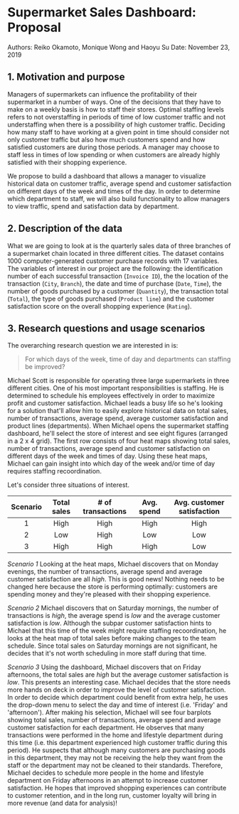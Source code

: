 # Supermarket Sales Dashboard: Proposal

Authors: Reiko Okamoto, Monique Wong and Haoyu Su
Date: November 23, 2019

## 1. Motivation and purpose
Managers of supermarkets can influence the profitability of their supermarket in a number of ways. One of the decisions that they have to make on a weekly basis is how to staff their stores. Optimal staffing levels refers to not overstaffing in periods of time of low customer traffic and not understaffing when there is a possibility of high customer traffic. Deciding how many staff to have working at a given point in time should consider not only customer traffic but also how much customers spend and how satisfied customers are during those periods. A manager may choose to staff less in times of low spending or when customers are already highly satisfied with their shopping experience. 

We propose to build a dashboard that allows a manager to visualize historical data on customer traffic, average spend and customer satisfaction on different days of the week and times of the day. In order to determine which department to staff, we will also build functionality to allow managers to view traffic, spend and satisfaction data by department. 

## 2. Description of the data
What we are going to look at is the quarterly sales data of three branches of a supermarket chain located in three different cities. The dataset contains 1000 computer-generated customer purchase records with 17 variables. The variables of interest in our project are the following: the identification number of each successful transaction (`Invoice ID`), the the location of the transaction (`City`, `Branch`), the date and time of purchase (`Date`, `Time`), the number of goods purchased by a customer (`Quantity`), the transaction total (`Total`), the type of goods purchased (`Product line`) and the customer satisfaction score on the overall shopping experience (`Rating`).

## 3. Research questions and usage scenarios
The overarching research question we are interested in is:
> For which days of the week, time of day and departments can staffing be improved?

Michael Scott is responsible for operating three large supermarkets in three different cities. One of his most important responsibilities is staffing. He is determined to schedule his employees effectively in order to maximize profit and customer satisfaction. Michael leads a busy life so he's looking for a solution that'll allow him to easily explore historical data on total sales, number of transactions, average spend, average customer satisfaction and product lines (departments). When Michael opens the supermarket staffing dashboard, he'll select the store of interest and see eight figures (arranged in a 2 x 4 grid). The first row consists of four heat maps showing total sales, number of transactions, average spend and customer satisfaction on different days of the week and times of day. Using these heat maps, Michael can gain insight into which day of the week and/or time of day requires staffing recoordination. 

Let's consider three situations of interest.

| Scenario | Total sales | # of transactions | Avg. spend | Avg. customer satisfaction |
|:-:|:-:|:-:|:-:|:-:|
| 1 | High | High | High | High |
| 2 | Low  | High | Low  | Low  |
| 3 | High | High | High | Low  |

*Scenario 1*
Looking at the heat maps, Michael discovers that on Monday evenings, the number of transactions, average spend and average customer satisfaction are all *high*. This is good news! Nothing needs to be changed here because the store is performing optimally: customers are spending money and they're pleased with their shopping experience.

*Scenario 2*
Michael discovers that on Saturday mornings, the number of transactions is *high*, the average spend is *low* and the average customer satisfaction is *low*. Although the subpar customer satisfaction hints to Michael that this time of the week might require staffing recoordination, he looks at the heat map of total sales before making changes to the team schedule. Since total sales on Saturday mornings are not significant, he decides that it's not worth scheduling in more staff during that time.

*Scenario 3*
Using the dashboard, Michael discovers that on Friday afternoons, the total sales are *high* but the average customer satisfaction is *low*. This presents an interesting case. Michael decides that the store needs more hands on deck in order to improve the level of customer satisfaction. In order to decide which department could benefit from extra help, he uses the drop-down menu to select the day and time of interest (i.e. 'Friday' and 'afternoon'). After making his selection, Michael will see four barplots showing total sales, number of transactions, average spend and average customer satisfaction for each department. He observes that many transactions were performed in the home and lifestyle department during this time (i.e. this department experienced high customer traffic during this period). He suspects that although many customers are purchasing goods in this department, they may not be receiving the help they want from the staff or the department may not be cleaned to their standards. Therefore, Michael decides to schedule more people in the home and lifestyle department on Friday afternoons in an attempt to increase customer satisfaction. He hopes that improved shopping experiences can contribute to customer retention, and in the long run, customer loyalty will bring in more revenue (and data for analysis)!